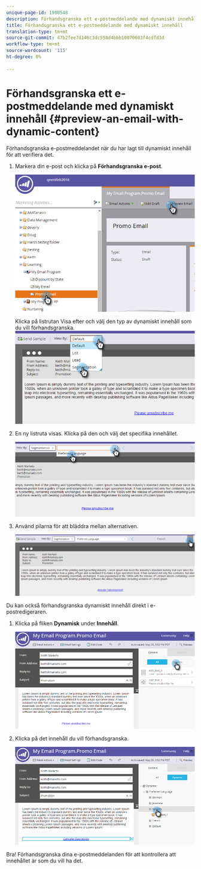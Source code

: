 ```yaml
---
unique-page-id: 1900548
description: Förhandsgranska ett e-postmeddelande med dynamiskt innehåll - Marketo Docs - produktdokumentation
title: Förhandsgranska ett e-postmeddelande med dynamiskt innehåll
translation-type: tm+mt
source-git-commit: 47b2fee7d146c3dc558d4bbb10070683f4cdfd3d
workflow-type: tm+mt
source-wordcount: '115'
ht-degree: 0%

---
```



# Förhandsgranska ett e-postmeddelande med dynamiskt innehåll {#preview-an-email-with-dynamic-content}

Förhandsgranska e-postmeddelandet när du har lagt till dynamiskt innehåll för att verifiera det.

1. Markera din e-post och klicka på **Förhandsgranska e-post**.

   ![](assets/one-3.png)

   Klicka på listrutan Visa efter och välj den typ av dynamiskt innehåll som du vill förhandsgranska.
   ![](assets/two-3.png)

1. En ny listruta visas. Klicka på den och välj det specifika innehållet.

   ![](assets/three-2.png)

1. Använd pilarna för att bläddra mellan alternativen.

   ![](assets/four-1.png)

Du kan också förhandsgranska dynamiskt innehåll direkt i e-postredigeraren.

1. Klicka på fliken **Dynamisk** under **Innehåll**.

   ![](assets/five-1.png)

1. Klicka på det innehåll du vill förhandsgranska.

   ![](assets/six.png)

Bra! Förhandsgranska dina e-postmeddelanden för att kontrollera att innehållet är som du vill ha det.
